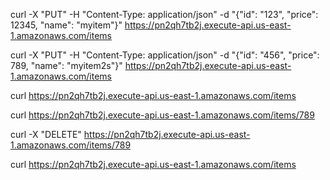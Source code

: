 curl -X "PUT" -H "Content-Type: application/json" -d "{\"id\": \"123\", \"price\": 12345, \"name\": \"myitem\"}" https://pn2qh7tb2j.execute-api.us-east-1.amazonaws.com/items

curl -X "PUT" -H "Content-Type: application/json" -d "{\"id\": \"456\", \"price\": 789, \"name\": \"myitem2s\"}" https://pn2qh7tb2j.execute-api.us-east-1.amazonaws.com/items

curl https://pn2qh7tb2j.execute-api.us-east-1.amazonaws.com/items

curl https://pn2qh7tb2j.execute-api.us-east-1.amazonaws.com/items/789

curl -X "DELETE" https://pn2qh7tb2j.execute-api.us-east-1.amazonaws.com/items/789

curl https://pn2qh7tb2j.execute-api.us-east-1.amazonaws.com/items